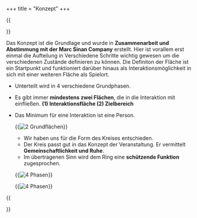 +++
title = "Konzept"
+++

{{<section title="Konzept">}}

Das Konzept ist die Grundlage und wurde in **Zusammenarbeit und Abstimmung mit der Marc Sinan Company** erstellt. Hier ist vorallem erst einmal die Aufteilung in Verschiedene Schritte wichtig gewesen um die verschiedenen Zustände definieren zu können. Die Definiton der Fläche ist ein Startpunkt und funktioniert darüber hinaus als Interaktionsmöglichkeit in sich mit einer weiteren Fläche als Spielort.

- Unterteilt wird in 4 verschiedene Grundphasen.
- Es gibt immer **mindestens zwei Flächen**, die in die Interaktion mit einfließen.
  **(1) Interaktionsfläche (2) Zielbereich**
- Das Minimum für eine Interaktion ist eine Person.

  {{<image src="man_konzept_1.png" alt="2 Grundflächen" caption="" >}}

  - Wir haben uns für die Form des Kreises entschieden.
  - Der Kreis passt gut in das Konzept der Veranstaltung. Er vermittelt **Gemeinschaftlichkeit und Ruhe**.
  - Im übertragenen Sinn wird dem Ring eine **schützende Funktion** zugesprochen.

  {{<image src="man_konzept_3.png" alt="4 Phasen" caption="" >}}

  {{<image src="man_konzept_2.png" alt="4 Phasen" caption="" >}}

{{</section>}}
